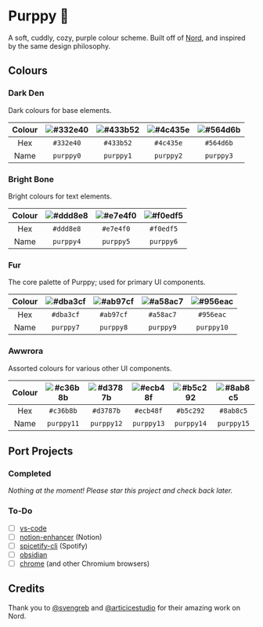 # Purppy 🐶

A soft, cuddly, cozy, purple colour scheme. Built off of [Nord](https://www.nordtheme.com/), and inspired by the same design philosophy.

## Colours

### Dark Den

Dark colours for base elements.

| Colour | ![#332e40](https://via.placeholder.com/48/332e40/000000?text=+) | ![#433b52](https://via.placeholder.com/48/433b52/000000?text=+) | ![#4c435e](https://via.placeholder.com/48/4c435e/000000?text=+) | ![#564d6b](https://via.placeholder.com/48/564d6b/000000?text=+) |
|:------:|:---------------------------------------------------------------:|:---------------------------------------------------------------:|:---------------------------------------------------------------:|:---------------------------------------------------------------:|
|  Hex   |                            `#332e40`                            |                            `#433b52`                            |                            `#4c435e`                            |                            `#564d6b`                            |
|  Name  |                            `purppy0`                            |                            `purppy1`                            |                            `purppy2`                            |                            `purppy3`                            |

### Bright Bone

Bright colours for text elements.

| Colour | ![#ddd8e8](https://via.placeholder.com/48/ddd8e8/000000?text=+) | ![#e7e4f0](https://via.placeholder.com/48/e7e4f0/000000?text=+) | ![#f0edf5](https://via.placeholder.com/48/f0edf5/000000?text=+) |
|:------:|:---------------------------------------------------------------:|:---------------------------------------------------------------:|:---------------------------------------------------------------:|
|  Hex   |                            `#ddd8e8`                            |                            `#e7e4f0`                            |                            `#f0edf5`                            |
|  Name  |                            `purppy4`                            |                            `purppy5`                            |                            `purppy6`                            |

### Fur

The core palette of Purppy; used for primary UI components.

| Colour | ![#dba3cf](https://via.placeholder.com/48/dba3cf/000000?text=+) | ![#ab97cf](https://via.placeholder.com/48/ab97cf/000000?text=+) | ![#a58ac7](https://via.placeholder.com/48/a58ac7/000000?text=+) | ![#956eac](https://via.placeholder.com/48/956eac/000000?text=+) |
|:------:|:---------------------------------------------------------------:|:---------------------------------------------------------------:|:---------------------------------------------------------------:|:---------------------------------------------------------------:|
|  Hex   |                            `#dba3cf`                            |                            `#ab97cf`                            |                            `#a58ac7`                            |                            `#956eac`                            |
|  Name  |                            `purppy7`                            |                            `purppy8`                            |                            `purppy9`                            |                           `purppy10`                            |

### Awwrora

Assorted colours for various other UI components.

| Colour | ![#c36b8b](https://via.placeholder.com/48/c36b8b/000000?text=+) | ![#d3787b](https://via.placeholder.com/48/d3787b/000000?text=+) | ![#ecb48f](https://via.placeholder.com/48/ecb48f/000000?text=+) | ![#b5c292](https://via.placeholder.com/48/b5c292/000000?text=+) | ![#8ab8c5](https://via.placeholder.com/48/8ab8c5/000000?text=+) |
|:------:|:---------------------------------------------------------------:|:---------------------------------------------------------------:|:---------------------------------------------------------------:|:---------------------------------------------------------------:|:---------------------------------------------------------------:|
|  Hex   |                            `#c36b8b`                            |                            `#d3787b`                            |                            `#ecb48f`                            |                            `#b5c292`                            |                            `#8ab8c5`                            |
|  Name  |                           `purppy11`                            |                           `purppy12`                            |                           `purppy13`                            |                           `purppy14`                            |                           `purppy15`                            | 

## Port Projects

### Completed

*Nothing at the moment! Please star this project and check back later.*

### To-Do

- [ ] [vs-code](https://code.visualstudio.com/)
- [ ] [notion-enhancer](https://notion-enhancer.github.io/) (Notion)
- [ ] [spicetify-cli](https://spicetify.app/) (Spotify)
- [ ] [obsidian](https://obsidian.md/)
- [ ] [chrome](https://chrome.google.com/) (and other Chromium browsers)

## Credits

Thank you to [@svengreb](https://github.com/svengreb) and [@articicestudio](https://github.com/arcticicestudio) for their amazing work on Nord.
